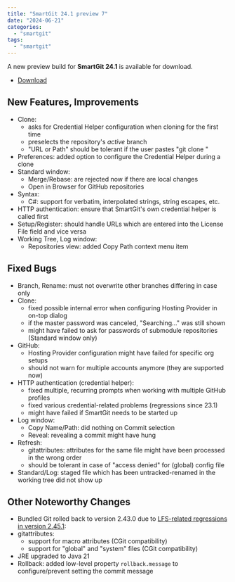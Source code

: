 ```yaml
---
title: "SmartGit 24.1 preview 7"
date: "2024-06-21"
categories: 
  - "smartgit"
tags: 
  - "smartgit"
---
```


A new preview build for **SmartGit 24.1** is available for download.

- [Download](https://www.syntevo.com/smartgit/preview)

## New Features, Improvements
- Clone:
	- asks for Credential Helper configuration when cloning for the first time
	- preselects the repository's *active* branch
	- "URL or Path" should be tolerant if the user pastes "git clone <url>"
- Preferences: added option to configure the Credential Helper during a clone
- Standard window:
	- Merge/Rebase: are rejected now if there are local changes
	- Open in Browser for GitHub repositories
- Syntax:
	- C#: support for verbatim, interpolated strings, string escapes, etc.
- HTTP authentication: ensure that SmartGit's own credential helper is called first
- Setup/Register: should handle URLs which are entered into the License File field and vice versa
- Working Tree, Log window:
	- Repositories view: added Copy Path context menu item

## Fixed Bugs
- Branch, Rename: must not overwrite other branches differing in case only
- Clone:
	- fixed possible internal error when configuring Hosting Provider in on-top dialog
	- if the master password was canceled, "Searching..." was still shown
	- might have failed to ask for passwords of submodule repositories (Standard window only)
- GitHub:
	- Hosting Provider configuration might have failed for specific org setups
	- should not warn for multiple accounts anymore (they are supported now)
- HTTP authentication (credential helper):
	- fixed multiple, recurring prompts when working with multiple GitHub profiles
	- fixed various credential-related problems (regressions since 23.1)
	- might have failed if SmartGit needs to be started up
- Log window:
	- Copy Name/Path: did nothing on Commit selection
	- Reveal: revealing a commit might have hung
- Refresh:
	- gitattributes: attributes for the same file might have been processed in the wrong order
	- should be tolerant in case of "access denied" for (global) config file
- Standard/Log: staged file which has been untracked-renamed in the working tree did not show up

## Other Noteworthy Changes
- Bundled Git rolled back to version 2.43.0 due to [LFS-related regressions in version 2.45.1](https://raw.githubusercontent.com/git/git/master/Documentation/RelNotes/2.45.2.txt):
- gitattributes:
	- support for macro attributes (CGit compatibility)
	- support for "global" and "system" files (CGit compatibility)
- JRE upgraded to Java 21
- Rollback: added low-level property `rollback.message` to configure/prevent setting the commit message
